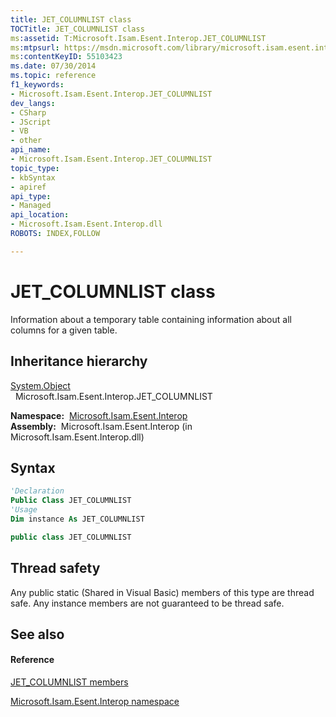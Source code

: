 ```yaml
---
title: JET_COLUMNLIST class
TOCTitle: JET_COLUMNLIST class
ms:assetid: T:Microsoft.Isam.Esent.Interop.JET_COLUMNLIST
ms:mtpsurl: https://msdn.microsoft.com/library/microsoft.isam.esent.interop.jet_columnlist(v=EXCHG.10)
ms:contentKeyID: 55103423
ms.date: 07/30/2014
ms.topic: reference
f1_keywords:
- Microsoft.Isam.Esent.Interop.JET_COLUMNLIST
dev_langs:
- CSharp
- JScript
- VB
- other
api_name: 
- Microsoft.Isam.Esent.Interop.JET_COLUMNLIST
topic_type: 
- kbSyntax
- apiref
api_type: 
- Managed
api_location: 
- Microsoft.Isam.Esent.Interop.dll
ROBOTS: INDEX,FOLLOW

---
```


# JET_COLUMNLIST class

Information about a temporary table containing information about all columns for a given table.

## Inheritance hierarchy

[System.Object](/dotnet/api/system.object)  
  Microsoft.Isam.Esent.Interop.JET_COLUMNLIST  

**Namespace:**  [Microsoft.Isam.Esent.Interop](./microsoft.isam.esent.interop-namespace.md)  
**Assembly:**  Microsoft.Isam.Esent.Interop (in Microsoft.Isam.Esent.Interop.dll)

## Syntax

``` vb
'Declaration
Public Class JET_COLUMNLIST
'Usage
Dim instance As JET_COLUMNLIST
```

``` csharp
public class JET_COLUMNLIST
```

## Thread safety

Any public static (Shared in Visual Basic) members of this type are thread safe. Any instance members are not guaranteed to be thread safe.

## See also

#### Reference

[JET_COLUMNLIST members](./jet-columnlist-members.md)

[Microsoft.Isam.Esent.Interop namespace](./microsoft.isam.esent.interop-namespace.md)